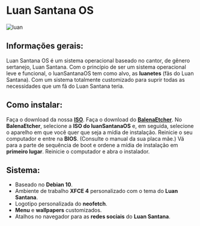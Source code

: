 # Luan Santana OS
![luan](https://raw.githubusercontent.com/luanSantanaOS/live-build/main/calamares/etc/calamares/branding/luansantanaos/welcome.png)
## Informações gerais:
Luan Santana OS é um sistema operacional baseado no cantor, de gênero sertanejo, Luan Santana. Com o princípio de ser um sistema operacional leve e funcional, o luanSantanaOS tem como alvo, as **luanetes** (fãs do Luan Santana). Com um sistema totalmente customizado para suprir todas as necessidades que um fã do Luan Santana teria. 

## Como instalar:
Faça o download da nossa [**ISO**](https://github.com/luanSantanaOS/luanSantanaOS/releases/download/1.0.0/luansantanaos-amd64.iso).
Faça o download do [**BalenaEtcher**](https://www.balena.io/etcher/).
No **BalenaEtcher**, selecione a **ISO do luanSantanaOS** e, em seguida, selecione o aparelho em que você quer que seja a mídia de instalação.
Reinicie o seu computador e entre na **BIOS**. (Consulte o manual da sua placa mãe.)
Vá para a parte de sequência de boot e ordene a mídia de instalação em **primeiro lugar**.
Reinicie o computador e abra o instalador.

## Sistema:

 - Baseado no **Debian 10**.
 - Ambiente de trabalho **XFCE 4** personalizado com o tema do **Luan
   Santana**.
 - Logotipo personalizada do **neofetch**.
 - **Menu** e **wallpapers** customizados.
 - Atalhos no navegador para as **redes sociais** do **Luan Santana**.
